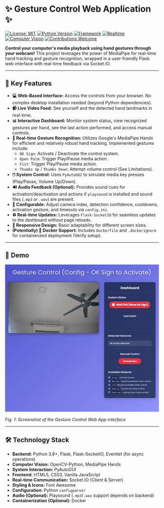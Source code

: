 # ✨ Gesture Control Web Application ✨

[![License: MIT](https://img.shields.io/badge/License-MIT-yellow.svg)](https://opensource.org/licenses/MIT)
[![Python Version](https://img.shields.io/badge/Python-3.8%2B-blue.svg)](https://www.python.org/)
[![Framework](https://img.shields.io/badge/Framework-Flask-red.svg)](https://flask.palletsprojects.com/)
[![Realtime](https://img.shields.io/badge/Realtime-Socket.IO-brightgreen.svg)](https://socket.io/)
[![Computer Vision](https://img.shields.io/badge/CV-MediaPipe-orange.svg)](https://developers.google.com/mediapipe)
[![Contributions Welcome](https://img.shields.io/badge/Contributions-Welcome-brightgreen.svg?style=flat)](CONTRIBUTING.md) 

**Control your computer's media playback using hand gestures through your webcam!** This project leverages the power of MediaPipe for real-time hand tracking and gesture recognition, wrapped in a user-friendly Flask web interface with real-time feedback via Socket.IO.

---

## 🌟 Key Features

* **💻 Web-Based Interface:** Access the controls from your browser. No complex desktop installation needed (beyond Python dependencies).
* **📹 Live Video Feed:** See yourself and the detected hand landmarks in real-time.
* **📊 Interactive Dashboard:** Monitor system status, view recognized gestures per hand, see the last action performed, and access manual controls.
* **👋 Real-time Gesture Recognition:** Utilizes Google's MediaPipe Hands for efficient and relatively robust hand tracking. Implemented gestures include:
    * `OK Sign`: Activate / Deactivate the control system.
    * `Open Palm`: Trigger Play/Pause media action.
    * `Fist`: Trigger Play/Pause media action.
    * `Thumbs Up` / `Thumbs Down`: Attempt volume control (See Limitations).
* **🖱️ System Control:** Uses `PyAutoGUI` to simulate media key presses (Play/Pause, Volume Up/Down).
* **🔊 Audio Feedback (Optional):** Provides sound cues for activation/deactivation and actions if `playsound` is installed and sound files (`.mp3` or `.wav`) are present.
* **🔧 Configurable:** Adjust camera index, detection confidence, cooldowns, activation gesture, and timeouts via `config.ini`.
* **♻️ Real-time Updates:** Leverages `Flask-SocketIO` for seamless updates to the dashboard without page reloads.
* **📱 Responsive Design:** Basic adaptability for different screen sizes.
* **(Potentially) 🐳 Docker Support:** Includes `Dockerfile` and `.dockerignore` for containerized deployment (Verify setup).

---

## 🚀 Demo

![Application Screenshot](Interface.jpg)

*Fig. 1: Screenshot of the Gesture Control Web App interface*

---

## 🛠️ Technology Stack

* **Backend:** Python 3.8+, Flask, Flask-SocketIO, Eventlet (for async operations)
* **Computer Vision:** OpenCV-Python, MediaPipe Hands
* **System Interaction:** PyAutoGUI
* **Frontend:** HTML5, CSS3, Vanilla JavaScript
* **Real-time Communication:** Socket.IO (Client & Server)
* **Styling & Icons:** Font Awesome
* **Configuration:** Python `configparser`
* **Audio (Optional):** Playsound (`.mp3`/`.wav` support depends on backend)
* **Containerization (Optional):** Docker


